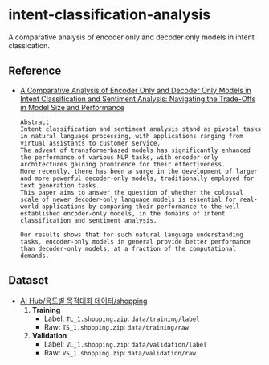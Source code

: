 # intent-classification-analysis

A comparative analysis of encoder only and decoder only models in intent classication.

## Reference

- [A Comparative Analysis of Encoder Only and Decoder Only Models in Intent Classification and Sentiment Analysis: Navigating the Trade-Offs in Model Size and Performance](https://www.researchgate.net/publication/377467915_A_Comparative_Analysis_of_Encoder_Only_and_Decoder_Only_Models_in_Intent_Classification_and_Sentiment_Analysis_Navigating_the_Trade-Offs_in_Model_Size_and_Performance)

  ```
  Abstract
  Intent classification and sentiment analysis stand as pivotal tasks in natural language processing, with applications ranging from virtual assistants to customer service.
  The advent of transformerbased models has significantly enhanced the performance of various NLP tasks, with encoder-only architectures gaining prominence for their effectiveness.
  More recently, there has been a surge in the development of larger and more powerful decoder-only models, traditionally employed for text generation tasks.
  This paper aims to answer the question of whether the colossal scale of newer decoder-only language models is essential for real-world applications by comparing their performance to the well established encoder-only models, in the domains of intent classification and sentiment analysis.

  Our results shows that for such natural language understanding tasks, encoder-only models in general provide better performance than decoder-only models, at a fraction of the computational demands.
  ```

## Dataset

- [AI Hub/용도별 목적대화 데이터/shopping](https://www.aihub.or.kr/aihubdata/data/view.do?currMenu=&topMenu=&aihubDataSe=data&dataSetSn=544)
  1. **Training**
     - Label: `TL_1.shopping.zip`: `data/training/label`
     - Raw: `TS_1.shopping.zip`: `data/training/raw`
  2. **Validation**
     - Label: `VL_1.shopping.zip`: `data/validation/label`
     - Raw: `VS_1.shopping.zip`: `data/validation/raw`
